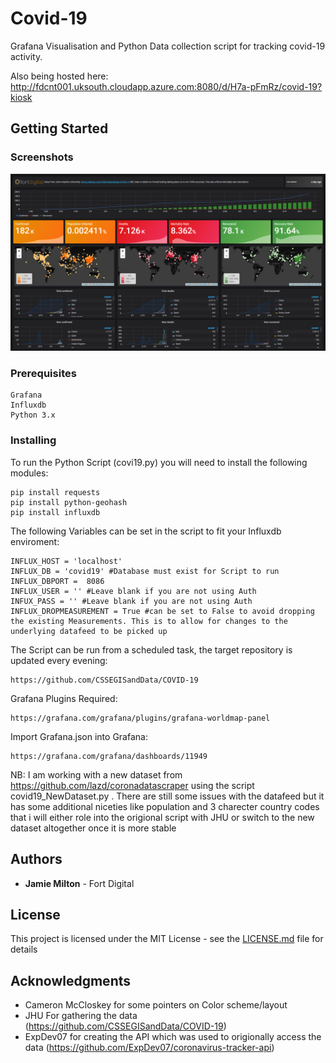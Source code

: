 # Covid-19

Grafana Visualisation and Python Data collection script for tracking covid-19 activity.

Also being hosted here: http://fdcnt001.uksouth.cloudapp.azure.com:8080/d/H7a-pFmRz/covid-19?kiosk

## Getting Started

### Screenshots

![Alt text](/Screenshots/Full.png?raw=true)


### Prerequisites

```
Grafana
Influxdb
Python 3.x
```

### Installing

To run the Python Script (covi19.py) you will need to install the following modules:

```
pip install requests
pip install python-geohash
pip install influxdb
```

The following Variables can be set in the script to fit your Influxdb enviroment:

```
INFLUX_HOST = 'localhost'
INFLUX_DB = 'covid19' #Database must exist for Script to run
INFLUX_DBPORT =  8086
INFLUX_USER = '' #Leave blank if you are not using Auth
INFUX_PASS = '' #Leave blank if you are not using Auth
INFLUX_DROPMEASUREMENT = True #can be set to False to avoid dropping the existing Measurements. This is to allow for changes to the underlying datafeed to be picked up
```

The Script can be run from a scheduled task, the target repository is updated every evening:

```
https://github.com/CSSEGISandData/COVID-19
```

Grafana Plugins Required:

```
https://grafana.com/grafana/plugins/grafana-worldmap-panel
```

Import Grafana.json into Grafana:

```
https://grafana.com/grafana/dashboards/11949
```
NB: I am working with a new dataset from https://github.com/lazd/coronadatascraper using the script covid19_NewDataset.py . There are still some issues with the datafeed but it has some additional niceties like population and 3 charecter country codes that i will either role into the origional script with JHU or switch to the new dataset altogether once it is more stable

## Authors

* **Jamie Milton** - Fort Digital

## License

This project is licensed under the MIT License - see the [LICENSE.md](LICENSE.md) file for details

## Acknowledgments

* Cameron McCloskey for some pointers on Color scheme/layout
* JHU For gathering the data (https://github.com/CSSEGISandData/COVID-19)
* ExpDev07 for creating the API which was used to origionally access the data (https://github.com/ExpDev07/coronavirus-tracker-api)
